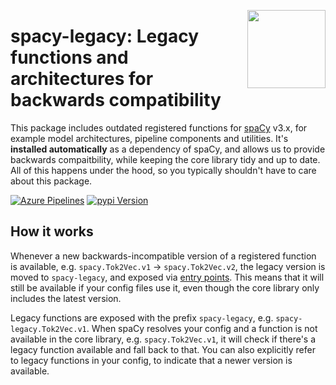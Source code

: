 <a href="https://explosion.ai"><img src="https://explosion.ai/assets/img/logo.svg" width="125" height="125" align="right" /></a>

# spacy-legacy: Legacy functions and architectures for backwards compatibility

This package includes outdated registered functions for [spaCy](https://spacy.io) v3.x, for example model architectures, pipeline components and utilities. It's **installed automatically** as a dependency of spaCy, and allows us to provide backwards compaitbility, while keeping the core library tidy and up to date. All of this happens under the hood, so you typically shouldn't have to care about this package.

[![Azure Pipelines](https://img.shields.io/azure-devops/build/explosion-ai/public/21/master.svg?logo=azure-pipelines&style=flat-square&label=build)](https://dev.azure.com/explosion-ai/public/_build?definitionId=21)
[![pypi Version](https://img.shields.io/pypi/v/spacy-legacy.svg?style=flat-square&logo=pypi&logoColor=white)](https://pypi.org/project/spacy-legacy/)


## How it works

Whenever a new backwards-incompatible version of a registered function is available, e.g. `spacy.Tok2Vec.v1` &rarr; `spacy.Tok2Vec.v2`, the legacy version is moved to `spacy-legacy`, and exposed via [entry points](setup.cfg). This means that it will still be available if your config files use it, even though the core library only includes the latest version.

Legacy functions are exposed with the prefix `spacy-legacy`, e.g. `spacy-legacy.Tok2Vec.v1`. When spaCy resolves your config and a function is not available in the core library, e.g. `spacy.Tok2Vec.v1`, it will check if there's a legacy function available and fall back to that. You can also explicitly refer to legacy functions in your config, to indicate that a newer version is available.
